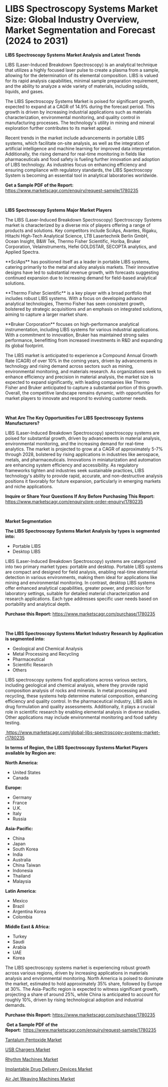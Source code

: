 <p><h1>LIBS Spectroscopy Systems Market Size: Global Industry Overview, Market Segmentation and Forecast (2024 to 2031)</h1></p><p><strong>LIBS Spectroscopy Systems Market Analysis and Latest Trends</strong></p>
<p><p>LIBS (Laser-Induced Breakdown Spectroscopy) is an analytical technique that utilizes a highly focused laser pulse to create a plasma from a sample, allowing for the determination of its elemental composition. LIBS is valued for its rapid analysis capabilities, minimal sample preparation requirement, and the ability to analyze a wide variety of materials, including solids, liquids, and gases.</p><p>The LIBS Spectroscopy Systems Market is poised for significant growth, expected to expand at a CAGR of 14.9% during the forecast period. This growth is driven by increasing industrial applications such as materials characterization, environmental monitoring, and quality control in manufacturing processes. The technology's utility in mining and mineral exploration further contributes to its market appeal.</p><p>Recent trends in the market include advancements in portable LIBS systems, which facilitate on-site analysis, as well as the integration of artificial intelligence and machine learning for improved data interpretation. Additionally, the rising demand for real-time monitoring in fields like pharmaceuticals and food safety is fueling further innovation and adoption of LIBS technology. As industries focus on enhancing efficiency and ensuring compliance with regulatory standards, the LIBS Spectroscopy System is becoming an essential tool in analytical laboratories worldwide.</p></p>
<p><strong>Get a Sample PDF of the Report:&nbsp;</strong> <a href="https://www.marketscagr.com/enquiry/request-sample/1780235?utm_campaign=1848&utm_medium=2&utm_source=Github&utm_content=ia&utm_term=19122024&utm_id=libs-spectroscopy-systems">https://www.marketscagr.com/enquiry/request-sample/1780235</a></p>
<p>&nbsp;</p>
<p><strong>LIBS Spectroscopy Systems Major Market Players</strong></p>
<p><p>The LIBS (Laser-Induced Breakdown Spectroscopy) Spectroscopy Systems market is characterized by a diverse mix of players offering a range of products and solutions. Key competitors include SciAps, Avantes, Rigaku, Hitachi High-Tech Analytical Science, LTB Lasertechnik Berlin GmbH, Ocean Insight, B&W Tek, Thermo Fisher Scientific, Horiba, Bruker Corporation, Velainstruments, Hefei GOLDSTAR, SECOPTA analytics, and Applied Spectra.</p><p>**SciAps** has positioned itself as a leader in portable LIBS systems, catering primarily to the metal and alloy analysis markets. Their innovative designs have led to substantial revenue growth, with forecasts suggesting continued expansion due to increasing demand for field-based analytical solutions.</p><p>**Thermo Fisher Scientific** is a key player with a broad portfolio that includes robust LIBS systems. With a focus on developing advanced analytical technologies, Thermo Fisher has seen consistent growth, bolstered by strategic acquisitions and an emphasis on integrated solutions, aiming to capture a larger market share.</p><p>**Bruker Corporation** focuses on high-performance analytical instrumentation, including LIBS systems for various industrial applications. With a commitment to innovation, Bruker has maintained strong sales performance, benefitting from increased investments in R&D and expanding its global footprint.</p><p>The LIBS market is anticipated to experience a Compound Annual Growth Rate (CAGR) of over 10% in the coming years, driven by advancements in technology and rising demand across sectors such as mining, environmental monitoring, and materials research. As organizations seek to enhance efficiency and precision in material analysis, the market size is expected to expand significantly, with leading companies like Thermo Fisher and Bruker anticipated to capture a substantial portion of this growth. Overall, the competitive landscape remains dynamic, with opportunities for market players to innovate and respond to evolving customer needs.</p></p>
<p>&nbsp;</p>
<p><strong>What Are The Key Opportunities For LIBS Spectroscopy Systems Manufacturers?</strong></p>
<p><p>LIBS (Laser-Induced Breakdown Spectroscopy) spectroscopy systems are poised for substantial growth, driven by advancements in material analysis, environmental monitoring, and the increasing demand for real-time analytics. The market is projected to grow at a CAGR of approximately 5-7% through 2028, bolstered by rising applications in industries like aerospace, metals, and pharmaceuticals. Innovations in miniaturization and automation are enhancing system efficiency and accessibility. As regulatory frameworks tighten and industries seek sustainable practices, LIBS technology's ability to provide rapid, accurate, and non-destructive analysis positions it favorably for future expansion, particularly in emerging markets and niche applications.</p></p>
<p><strong>Inquire or Share Your Questions If Any Before Purchasing This Report:</strong> <a href="https://www.marketscagr.com/enquiry/pre-order-enquiry/1780235?utm_campaign=1848&utm_medium=2&utm_source=Github&utm_content=ia&utm_term=19122024&utm_id=libs-spectroscopy-systems">https://www.marketscagr.com/enquiry/pre-order-enquiry/1780235</a></p>
<p>&nbsp;</p>
<p><strong>Market Segmentation</strong></p>
<p><strong>The LIBS Spectroscopy Systems Market Analysis by types is segmented into:</strong></p>
<p><ul><li>Portable LIBS</li><li>Desktop LIBS</li></ul></p>
<p><p>LIBS (Laser-Induced Breakdown Spectroscopy) systems are categorized into two primary market types: portable and desktop. Portable LIBS systems are compact and designed for field analysis, enabling real-time elemental detection in various environments, making them ideal for applications like mining and environmental monitoring. In contrast, desktop LIBS systems offer enhanced analytical capabilities, greater power, and precision for laboratory settings, suitable for detailed material characterization and research applications. Each type addresses specific user needs based on portability and analytical depth.</p></p>
<p><strong>Purchase this Report:&nbsp;</strong><a href="https://www.marketscagr.com/purchase/1780235?utm_campaign=1848&utm_medium=2&utm_source=Github&utm_content=ia&utm_term=19122024&utm_id=libs-spectroscopy-systems">https://www.marketscagr.com/purchase/1780235</a></p>
<p>&nbsp;</p>
<p><strong>The LIBS Spectroscopy Systems Market Industry Research by Application is segmented into:</strong></p>
<p><ul><li>Geological and Chemical Analysis</li><li>Metal Processing and Recycling</li><li>Pharmaceutical</li><li>Scientific Research</li><li>Others</li></ul></p>
<p><p>LIBS spectroscopy systems find applications across various sectors, including geological and chemical analysis, where they provide rapid composition analysis of rocks and minerals. In metal processing and recycling, these systems help determine material composition, enhancing efficiency and quality control. In the pharmaceutical industry, LIBS aids in drug formulation and quality assessments. Additionally, it plays a crucial role in scientific research by enabling elemental analysis in diverse studies. Other applications may include environmental monitoring and food safety testing.</p></p>
<p><a href="https://www.marketscagr.com/global-libs-spectroscopy-systems-market-r1780235?utm_campaign=1848&utm_medium=2&utm_source=Github&utm_content=ia&utm_term=19122024&utm_id=libs-spectroscopy-systems">&nbsp;https://www.marketscagr.com/global-libs-spectroscopy-systems-market-r1780235</a></p>
<p><strong>In terms of Region, the LIBS Spectroscopy Systems Market Players available by Region are:</strong></p>
<p>
    <p> <strong> North America: </strong>
        <ul>
            <li>United States</li>
            <li>Canada</li>
        </ul>
        </p> 
    <p> <strong> Europe: </strong>
        <ul>
            <li>Germany</li>
            <li>France</li>
            <li>U.K.</li>
            <li>Italy</li>
            <li>Russia</li>
        </ul>
        </p> 
    <p> <strong> Asia-Pacific: </strong>
        <ul>
            <li>China</li>
            <li>Japan</li>
            <li>South Korea</li>
            <li>India</li>
            <li>Australia</li>
            <li>China Taiwan</li>
            <li>Indonesia</li>
            <li>Thailand</li>
            <li>Malaysia</li>
        </ul>
        </p> 
    <p> <strong> Latin America: </strong>
        <ul>
            <li>Mexico</li>
            <li>Brazil</li>
            <li>Argentina Korea</li>
            <li>Colombia</li>
        </ul>
        </p> 
    <p> <strong> Middle East & Africa: </strong>
        <ul>
            <li>Turkey</li>
            <li>Saudi</li>
            <li>Arabia</li>
            <li>UAE</li>
            <li>Korea</li>
        </ul>
    </p>
    </p>
<p><p>The LIBS spectroscopy systems market is experiencing robust growth across various regions, driven by increasing applications in materials analysis and environmental monitoring. North America is poised to dominate the market, estimated to hold approximately 35% share, followed by Europe at 30%. The Asia-Pacific region is expected to witness significant growth, projecting a share of around 25%, while China is anticipated to account for roughly 10%, driven by rising technological adoption and industrial demands.</p></p>
<p><strong>Purchase this Report: </strong><a href="https://www.marketscagr.com/purchase/1780235?utm_campaign=1848&utm_medium=2&utm_source=Github&utm_content=ia&utm_term=19122024&utm_id=libs-spectroscopy-systems">https://www.marketscagr.com/purchase/1780235</a></p>
<p>&nbsp;<strong>Get a Sample PDF of the Report:&nbsp;&nbsp;</strong><a href="https://www.marketscagr.com/enquiry/request-sample/1780235?utm_campaign=1848&utm_medium=2&utm_source=Github&utm_content=ia&utm_term=19122024&utm_id=libs-spectroscopy-systems">https://www.marketscagr.com/enquiry/request-sample/1780235</a></p>
<p><strong></strong></p>
<p><p><a href="https://www.linkedin.com/pulse/tantalum-pentoxide-market-analysis-highlights-growth-dgnhc?utm_campaign=1848&utm_medium=2&utm_source=Github&utm_content=ia&utm_term=19122024&utm_id=libs-spectroscopy-systems">Tantalum Pentoxide Market</a></p><p><a href="https://www.linkedin.com/pulse/usb-chargers-market-findings-indicatinga-cagr-43-from-2031-2024-u1fee?utm_campaign=1848&utm_medium=2&utm_source=Github&utm_content=ia&utm_term=19122024&utm_id=libs-spectroscopy-systems">USB Chargers Market</a></p><p><a href="https://www.linkedin.com/pulse/rhythm-machines-market-structure-size-analysis-cagr-72-from-ja4me?utm_campaign=1848&utm_medium=2&utm_source=Github&utm_content=ia&utm_term=19122024&utm_id=libs-spectroscopy-systems">Rhythm Machines Market</a></p><p><a href="https://www.linkedin.com/pulse/implantable-drug-delivery-devices-market-expected-continue-its-acaof?utm_campaign=1848&utm_medium=2&utm_source=Github&utm_content=ia&utm_term=19122024&utm_id=libs-spectroscopy-systems">Implantable Drug Delivery Devices Market</a></p><p><a href="https://www.linkedin.com/pulse/air-jet-weaving-machines-market-size-forecast-anticipated-aoqsf?utm_campaign=1848&utm_medium=2&utm_source=Github&utm_content=ia&utm_term=19122024&utm_id=libs-spectroscopy-systems">Air Jet Weaving Machines Market</a></p></p>